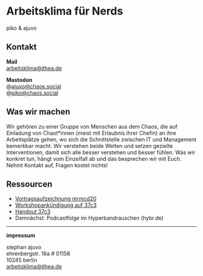 # Arbeitsklima für Nerds

piko & ajuvo

## Kontakt

**Mail**  
arbeitsklima@ithea.de

**Mastodon**  
@ajuvo@chaos.social  
@piko@chaos.social

## Was wir machen

Wir gehören zu einer Gruppe von Menschen aus dem Chaos, die auf Einladung von Chaot\*innen (meist mit Erlaubnis ihrer Chefin) an ihre Arbeitsplätze gehen, wo sich die Schnittstelle zwischen IT und Management bemerkbar macht. Wir verstehen beide Welten und setzen gezielte Interventionen, damit sich alle besser verstehen und besser fühlen. Was wir konkret tun, hängt vom Einzelfall ab und das besprechen wir mit Euch. Nehmt Kontakt auf, Fragen kostet nichts!

## Ressourcen

+ [Vortragsaufzeichnung mrmcd20](https://media.ccc.de/v/2023-262-gutes-arbeitsklima-fr-nerds)
+ [Workshopankündigung auf 37c3](https://events.ccc.de/congress/2023/hub/de/event/arbeitsklima-in-der-it/)
+ [Handout 37c3](TBD)
+ Demnächst: Podcastfolge im Hyperbandrauschen (hybr.de)



---

**impressum**

stephan ajuvo  
ehrenbergstr. 16a # 01158  
10245 berlin  
arbeitsklima@ithea.de   
